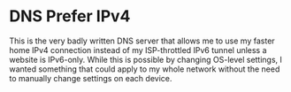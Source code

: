 # DNS Prefer IPv4

This is the very badly written DNS server that allows me to use my faster home IPv4 connection instead of my ISP-throttled IPv6 tunnel unless a website is IPv6-only. While this is possible by changing OS-level settings, I wanted something that could apply to my whole network without the need to manually change settings on each device.